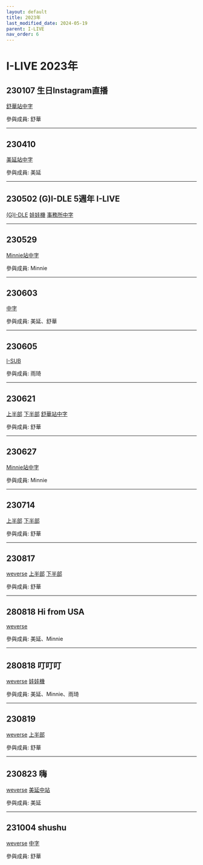 ```yaml
---
layout: default
title: 2023年
last_modified_date: 2024-05-19
parent: I-LIVE
nav_order: 6
---
```


# I-LIVE 2023年

## 230107 生日Instagram直播

[舒華站中字](https://www.bilibili.com/video/BV1RM411a7Va)

參與成員: 舒華

---

## 230410

[美延站中字](https://www.bilibili.com/video/BV1Jc411p763)

參與成員: 美延

---

## 230502 (G)I-DLE 5週年 I-LIVE

[(G)I-DLE](https://www.youtube.com/watch?v=x3vs_eA3jZA) [娃娃機](https://www.bilibili.com/video/BV1Dz4y1t7ue) [事務所中字](https://www.bilibili.com/video/BV1Cs4y1Q7vn)

---

## 230529

[Minnie站中字](https://www.bilibili.com/video/BV1fm4y1M7mW)

參與成員: Minnie

---

## 230603

[中字](https://www.bilibili.com/video/BV1Bs4y1i7nB)

參與成員: 美延、舒華

---

## 230605

[I-SUB](https://www.bilibili.com/video/BV1kj411Q7UJ)

參與成員: 雨琦

---

## 230621

[上半部](https://www.bilibili.com/video/BV1rg4y1K7oo) [下半部](https://www.bilibili.com/video/BV1tV411u7ks) [舒華站中字](https://www.bilibili.com/video/BV1JV4y1y7gU)

參與成員: 舒華

---

## 230627

[Minnie站中字](https://www.bilibili.com/video/BV14j411U782)

參與成員: Minnie

---

## 230714

[上半部](https://www.bilibili.com/video/BV1rg4y1K7oo) [下半部](https://www.bilibili.com/video/BV1Kh4y1f75Z)

參與成員: 舒華

---

## 230817

[weverse](https://weverse.io/gidle/live/4-128968644) [上半部](https://www.bilibili.com/video/BV1FN4y1d7u3) [下半部](https://www.bilibili.com/video/BV1F94y1r7QR)

參與成員: 舒華

---

## 280818 Hi from USA

[weverse](https://weverse.io/gidle/live/2-124221272)

參與成員: 美延、Minnie

---

## 280818 叮叮叮

[weverse](https://weverse.io/gidle/live/3-129107079) [娃娃機](https://www.bilibili.com/video/BV1a8411y7kj)

參與成員: 美延、Minnie、雨琦

---

## 230819

[weverse](https://weverse.io/gidle/live/1-124300762) [上半部](https://www.bilibili.com/video/BV1um4y1H7pt)

參與成員: 舒華

---

## 230823 嗨

[weverse](https://weverse.io/gidle/live/0-124571698) [美延中站](https://www.bilibili.com/video/BV1Q8411Q7vb)

參與成員: 美延

---

## 231004 shushu

[weverse](https://weverse.io/gidle/live/2-127318264) [中字](https://www.bilibili.com/video/BV1XV411F7tj)

參與成員: 舒華
